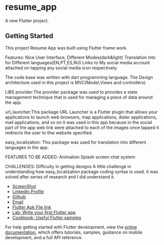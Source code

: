 # resume_app

A new Flutter project.

## Getting Started

This project Resume App was built using Flutter frame work.

Features:
Nice User Interface,
Different Modes(dark&light)
Translation into for Different languages(EN,PT,ES,RU)
Links to My social media account attached on tapping any social media icon respectively.

The code base was written with dart programming language.
The Design architecture used in this project is MVC(Model,Views and controllers)

LIBS
provider:The provider package was used to provides a state management technique that is used for managing a piece of data around the app.

url_launcher:This package URL Launcher is a Flutter plugin that allows your applications to launch web browsers, map applications, dialer applications, mail applications, and so on
it was used in this app because in the social part of the app web link were attached to each of the images once tapped it redirects the user to thw website specified.

easy_localization: This package was used for translation into different languages in the app.

FEATURES TO BE ADDED:
Animation
Splash screen
chat system

CHALLENGES:
Difficulty in getting designs
A little challenge in understanding how easy_localization package coding syntax is used. it was solved after series of research and I did understand it.

- [ScreenShot](assets/image/Screenshot_20221105_191333.png)
- [LinkedIn Profile](https://www.linkedin.com/in/simon-singlad-chuwkwu-915115244/)
- [Github](https://www.github.com/devsinglad)
- [Email](simonsinglad5@gmail.com)
- [Flutter Apk File link](https://drive.google.com/drive/folders/1GfrdaNZ33CwgYux6hWMyG9US6_-2CVkP?usp=sharing)
- [Lab: Write your first Flutter app](https://docs.flutter.dev/get-started/codelab)
- [Cookbook: Useful Flutter samples](https://docs.flutter.dev/cookbook)

For help getting started with Flutter development, view the
[online documentation](https://docs.flutter.dev/), which offers tutorials,
samples, guidance on mobile development, and a full API reference.
